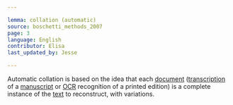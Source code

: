 ```yaml
---

lemma: collation (automatic)
source: boschetti_methods_2007
page: 3
language: English
contributor: Elisa
last_updated_by: Jesse

---
```


Automatic collation is based on the idea that each [document](documejt.html) ([transcription](transcription.html) of a [manuscript](manuscript.html) or [OCR](OCR.html) recognition of a printed edition) is a complete instance of the [text](text.html) to reconstruct, with variations.
